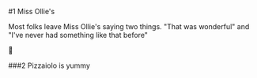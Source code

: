 #1 Miss Ollie's

Most folks leave Miss Ollie's saying two things.   "That was wonderful" and "I've never had something like that before"

:tada:

###2 Pizzaiolo is yummy
